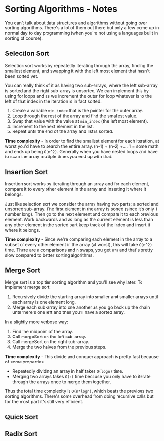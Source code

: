 # Sorting Algorithms - Notes

You can't talk about data structures and algorithms without going over sorting algorithms. There's a lot of them out there but only a few come up in normal day to day programming (when you're not using a languages built in sorting of course).

## Selection Sort

Selection sort works by repeatedly iterating through the array, finding the smallest element, and swapping it with the left most element that hasn't been sorted yet.

You can really think of it as having two sub-arrays, where the left sub-array is sorted and the right sub-array is unsorted. We can implement this by using for loops and as we increment the outer for loop whatever is to the left of that index in the iteration is in fact sorted.

1. Create a variable `min_index` that is the pointer for the outer array.
2. Loop through the rest of the array and find the smallest value.
3. Swap that value with the value at `min_index` (the left most element).
4. Increment to the next element in the list.
5. Repeat until the end of the array and list is sorted.

**Time complexity** - In order to find the smallest element for each iteration, at worst you'd have to search the entire array. (n-1) + (n-2) +.... 1 = some math and ends up being `O(n^2)`. Generally when you have nested loops and have to scan the array multiple times you end up with that.

## Insertion Sort

Insertion sort works by iterating through an array and for each element, compare it to every other element in the array and inserting it where it belongs.

Just like selection sort we consider the array having two parts; a sorted and unsorted sub-array. The first element in the array is sorted (since it's only 1 number long). Then go to the next element and compare it to each previous element. Work backwards and as long as the current element is less than any other element in the sorted part keep track of the index and insert it where it belongs.

**Time complexity** - Since we're comparing each element in the array to a subset of every other element in the array (at worst), this will take `O(n^2)` time. There are `n` comparisons and `n` swaps, you get `n*n` and that's pretty slow compared to better sorting algorithms.

## Merge Sort

Merge sort is a top tier sorting algorithm and you'll see why later. To implement merge sort:

1. Recursively divide the starting array into smaller and smaller arrays until each array is one element long.
2. Merge each sub-array into one another as you go back up the chain until there's one left and then you'll have a sorted array.

In a slightly more verbose way:

1. Find the midpoint of the array.
2. Call mergeSort on the left sub-array.
3. Call mergeSort on the right sub-array.
4. Merge the two halves from the previous steps.

**Time complexity** - This divide and conquer approach is pretty fast because of some properties.

* Repeatedly dividing an array in half takes `O(logn)` time.
* Merging two arrays takes `O(n)` time because you only have to iterate through the arrays once to merge them together.

Thus the total time complexity is `O(n*logn)`, which beats the previous two sorting algorithms. There's some overhead from doing recursive calls but for the most part it's still very efficient.

## Quick Sort

## Radix Sort

